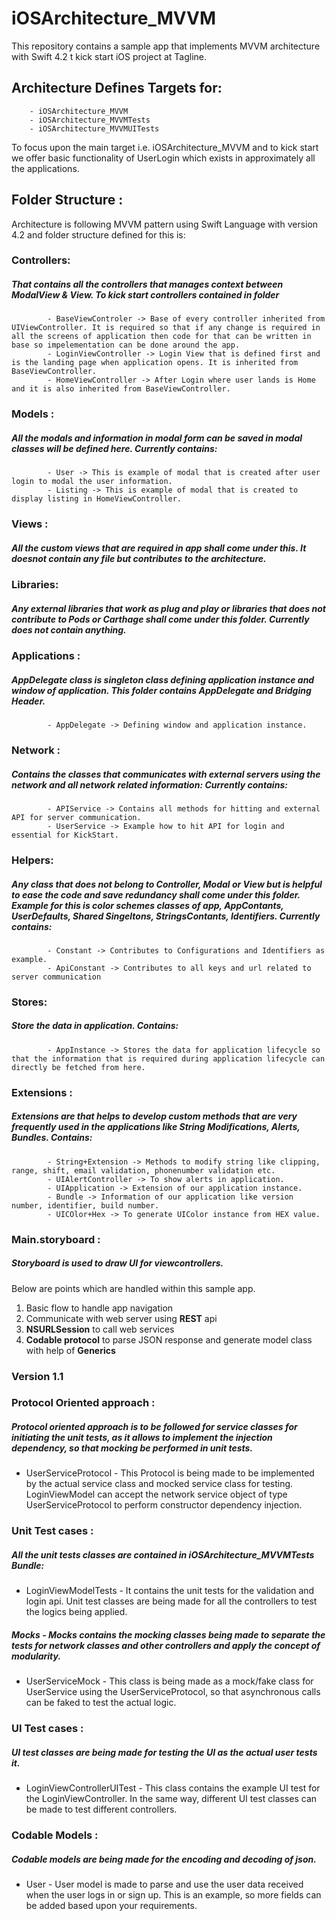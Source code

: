 # iOSArchitecture_MVVM

This repository contains a sample app that implements MVVM architecture with Swift 4.2 t kick start iOS project at Tagline.

## Architecture Defines Targets for:
        - iOSArchitecture_MVVM
        - iOSArchitecture_MVVMTests
        - iOSArchitecture_MVVMUITests

To focus upon the main target i.e. iOSArchitecture_MVVM and to kick start we offer basic functionality of UserLogin which exists in approximately all the applications. 

## Folder Structure :
Architecture is following MVVM pattern using Swift Language with version 4.2 and folder structure defined for this is:

### Controllers:
#####  That contains all the controllers that manages context between ModalView & View. To kick start controllers contained in folder
            - BaseViewControler -> Base of every controller inherited from UIViewController. It is required so that if any change is required in all the screens of application then code for that can be written in base so impelementation can be done around the app.
            - LoginViewController -> Login View that is defined first and is the landing page when application opens. It is inherited from BaseViewController.
            - HomeViewController -> After Login where user lands is Home and it is also inherited from BaseViewController.

### Models :
#####   All the modals and information in modal form can be saved in modal classes will be defined here. Currently contains:
            - User -> This is example of modal that is created after user login to modal the user information.
            - Listing -> This is example of modal that is created to display listing in HomeViewController.

### Views : 
#####  All the custom views that are required in app shall come under this. It doesnot contain any file but contributes to the architecture.

### Libraries: 
#####  Any external libraries that work as plug and play or libraries that does not contribute to Pods or Carthage shall come under this folder. Currently does not contain anything.

### Applications : 
#####  AppDelegate class is singleton class defining application instance and window of application. This folder contains AppDelegate and Bridging Header.
            - AppDelegate -> Defining window and application instance.
           
### Network : 
#####  Contains the classes that communicates with external servers using the network and all network related information: Currently contains:
            - APIService -> Contains all methods for hitting and external API for server communication. 
            - UserService -> Example how to hit API for login and essential for KickStart.
  
### Helpers: 
#####  Any class that does not belong to Controller, Modal or View but is helpful to ease the code and save redundancy shall come under this folder. Example for this is color schemes classes of app, AppContants, UserDefaults, Shared Singeltons, StringsContants, Identifiers. Currently contains:
            - Constant -> Contributes to Configurations and Identifiers as example. 
            - ApiConstant -> Contributes to all keys and url related to server communication

### Stores: 
#####  Store the data in application. Contains:
            - AppInstance -> Stores the data for application lifecycle so that the information that is required during application lifecycle can directly be fetched from here.
          
            
### Extensions : 
#####  Extensions are that helps to develop custom methods that are very frequently used in the applications like String Modifications, Alerts, Bundles. Contains: 
            - String+Extension -> Methods to modify string like clipping, range, shift, email validation, phonenumber validation etc.
            - UIAlertController -> To show alerts in application.     
            - UIApplication -> Extension of our application instance.
            - Bundle -> Information of our application like version number, identifier, build number.
            - UICOlor+Hex -> To generate UIColor instance from HEX value.
            
### Main.storyboard : 
#####  Storyboard is used to draw UI for viewcontrollers.

Below are points which are handled within this sample app.

1. Basic flow to handle app navigation
2. Communicate with web server using **REST** api
3. **NSURLSession** to call web services
4. **Codable protocol** to parse JSON response and generate model class with help of **Generics**

### Version 1.1

### Protocol Oriented approach :
##### Protocol oriented approach is to be followed for service classes for initiating the unit tests, as it allows to implement the injection dependency, so that mocking be performed in unit tests.
- UserServiceProtocol - This Protocol is being made to be implemented by the actual service class and mocked service class for testing. LoginViewModel can accept the network service object of type UserServiceProtocol to perform constructor dependency injection.

### Unit Test cases :
#####   All the unit tests classes are contained in iOSArchitecture_MVVMTests Bundle:
- LoginViewModelTests - It contains the unit tests for the validation and login api. Unit test classes are being made for all the controllers to test the logics being applied.

##### Mocks - Mocks contains the mocking classes being made to separate the tests for network classes and other controllers and apply the concept of modularity.
- UserServiceMock - This class is being made as a mock/fake class for UserService using the UserServiceProtocol, so that asynchronous calls can be faked to test the actual logic.

### UI Test cases :
#####  UI test classes are being made for testing the UI as the actual user tests it.
- LoginViewControllerUITest - This class contains the example UI test for the LoginViewController. In the same way, different UI test classes can be made to test different controllers.

### Codable Models :
##### Codable models are being made for the encoding and decoding of json.
- User - User model is made to parse and use the user data received when the user logs in or sign up. This is an example, so more fields can be added based upon your requirements.


